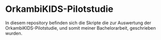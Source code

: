 # OrkambiKIDS-Pilotstudie

In diesem repository befinden sich die Skripte die zur Auswertung der OrkambiKIDS-Pilotstudie, und somit meiner Bachelorarbeit, geschrieben wurden.
